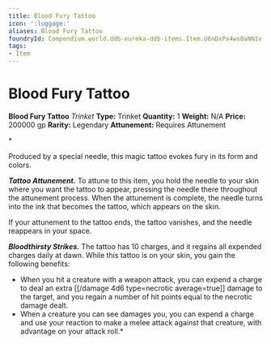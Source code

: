 ```yaml
---
title: Blood Fury Tattoo
icon: ':luggage:'
aliases: Blood Fury Tattoo
foundryId: Compendium.world.ddb-eureka-ddb-items.Item.U6nDxPx4ws0aNN1v
tags:
- Item
---
```


# Blood Fury Tattoo

**Blood Fury Tattoo**
_Trinket_
**Type:** Trinket
**Quantity:** 1
**Weight:** N/A
**Price:** 200000 gp
**Rarity:** Legendary
**Attunement:** Requires Attunement

*<p>Produced by a special needle, this magic tattoo evokes fury in its form and colors.

***Tattoo Attunement.*** To attune to this item, you hold the needle to your skin where you want the tattoo to appear, pressing the needle there throughout the attunement process. When the attunement is complete, the needle turns into the ink that becomes the tattoo, which appears on the skin.

If your attunement to the tattoo ends, the tattoo vanishes, and the needle reappears in your space.

***Bloodthirsty Strikes.*** The tattoo has 10 charges, and it regains all expended charges daily at dawn. While this tattoo is on your skin, you gain the following benefits:</p>
* When you hit a creature with a weapon attack, you can expend a charge to deal an extra  [[/damage 4d6 type=necrotic average=true]] damage to the target, and you regain a number of hit points equal to the necrotic damage dealt.
* When a creature you can see damages you, you can expend a charge and use your reaction to make a melee attack against that creature, with advantage on your attack roll.*